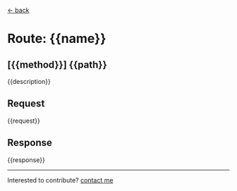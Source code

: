 [← back](/)

# Route: {{name}}
## [{{method}}] {{path}}

{{description}}


## Request

{{request}}


## Response

{{response}}


---
Interested to contribute? [contact me](mailto:dustin@commit.international)
